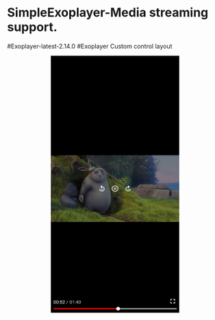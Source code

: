 # SimpleExoplayer-Media streaming support.
#Exoplayer-latest-2.14.0
#Exoplayer Custom control layout
<p align="center">
<img width=300 height=600 src="https://raw.githubusercontent.com/ashokas058/SimpleExoplayer/master/Output/Screenshot_2021-05-21-03-53-11-714_com.ph.simpleexoplayer.jpg ">
</p>
